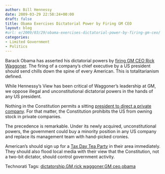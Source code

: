 ```yaml
---
author: Bill Hennessy
date: 2009-03-29 22:58:24+00:00
draft: false
title: Obama Exercises Dictatorial Power by Firing GM CEO
layout: blog
#url: e/2009/03/29/obama-exercises-dictatorial-power-by-firing-gm-ceo/
categories:
- Limited Government
- Politics
---
```


Barack Obama has asserted his dictatorial powers by [firing GM CEO Rick Waggoner](https://www.politico.com/news/stories/0309/20625.html). The firing of a company’s chief executive by a US president should send chills down the spine of every American. This is totalitarianism defined.

 

While Hennessy’s View has been critical of Waggoner’s leadership at GM, we oppose illegal and unconstitutional dictatorial powers in the hands of any US president.

 

Nothing in the Constitution permits a sitting [president to direct a private company](https://hotair.com/archives/2009/03/29/gm-ceo-resigns-at-obamas-behest/). For that matter, the Constitution prohibits the US from owning stock in private companies.

 

The precedence is remarkable. Under its newly acquired, unconstitutional powers, the government could buy a minority position in any US company and replace its management team with hand-picked cronies.

 

American’s should sign up for a [Tax Day Tea Party](https://taxdayteaparty.com/) in their area immediately. They should also flood local media with their view that the Constitution, not a two-bit dictator, should control government activity.

 

Technorati Tags: [dictatorship](https://technorati.com/tags/dictatorship),[GM](https://technorati.com/tags/GM),[rick waggoner](https://technorati.com/tags/rick+waggoner),[GM ceo](https://technorati.com/tags/GM+ceo),[obama](https://technorati.com/tags/obama)
